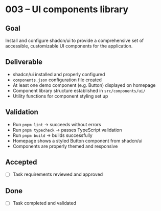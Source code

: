 # 003 – UI components library

## Goal

Install and configure shadcn/ui to provide a comprehensive set of accessible, customizable UI components for the application.

## Deliverable

- shadcn/ui installed and properly configured
- `components.json` configuration file created
- At least one demo component (e.g. Button) displayed on homepage
- Component library structure established in `src/components/ui/`
- Utility functions for component styling set up

## Validation

- Run `pnpm lint` → succeeds without errors
- Run `pnpm typecheck` → passes TypeScript validation
- Run `pnpm build` → builds successfully
- Homepage shows a styled Button component from shadcn/ui
- Components are properly themed and responsive

## Accepted

- [ ] Task requirements reviewed and approved

## Done

- [ ] Task completed and validated
